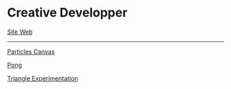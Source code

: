 # Creative Developper

<a href="https://solaldr.github.io/CanvasExperiment/">Site Web</a>
___

<a target="_blank" href="https://solaldr.github.io/CanvasExperiment/Particles/">Particles Canvas</a>

<a target="_blank" href="https://solaldr.github.io/CanvasExperiment/Pong/">Pong</a>

<a target="_blank" href="https://solaldr.github.io/CanvasExperiment/TrucChelou/">Triangle Experimentation</a>
